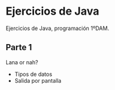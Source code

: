 # Ejercicios de Java

Ejercicios de Java, programación 1ºDAM.

## Parte 1

Lana or nah?

* Tipos de datos
* Salida por pantalla
